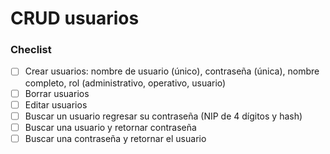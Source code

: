# CRUD usuarios

### Checlist

- [ ] Crear usuarios: nombre de usuario (único), contraseña (única), nombre completo, rol (administrativo, operativo, usuario)
- [ ] Borrar usuarios
- [ ] Editar usuarios
- [ ] Buscar un usuario regresar su contraseña (NIP de 4 dígitos y hash)
- [ ] Buscar una usuario y retornar contraseña
- [ ] Buscar una contraseña y retornar el usuario
